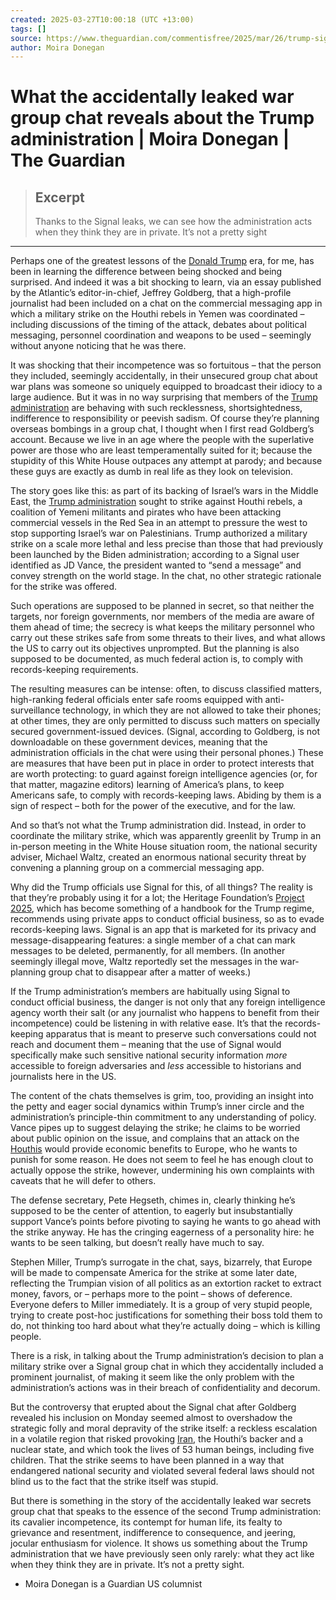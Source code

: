 ```yaml
---
created: 2025-03-27T10:00:18 (UTC +13:00)
tags: []
source: https://www.theguardian.com/commentisfree/2025/mar/26/trump-signal-chat-middle-east-opinion
author: Moira Donegan
---
```


# What the accidentally leaked war group chat reveals about the Trump administration | Moira Donegan | The Guardian

> ## Excerpt
> Thanks to the Signal leaks, we can see how the administration acts when they think they are in private. It’s not a pretty sight

---
Perhaps one of the greatest lessons of the [Donald Trump](https://www.theguardian.com/us-news/donaldtrump) era, for me, has been in learning the difference between being shocked and being surprised. And indeed it was a bit shocking to learn, via an essay published by the Atlantic’s editor-in-chief, Jeffrey Goldberg, that a high-profile journalist had been included on a chat on the commercial messaging app in which a military strike on the Houthi rebels in Yemen was coordinated – including discussions of the timing of the attack, debates about political messaging, personnel coordination and weapons to be used – seemingly without anyone noticing that he was there.

It was shocking that their incompetence was so fortuitous – that the person they included, seemingly accidentally, in their unsecured group chat about war plans was someone so uniquely equipped to broadcast their idiocy to a large audience. But it was in no way surprising that members of the [Trump administration](https://www.theguardian.com/us-news/trump-administration) are behaving with such recklessness, shortsightedness, indifference to responsibility or peevish sadism. Of course they’re planning overseas bombings in a group chat, I thought when I first read Goldberg’s account. Because we live in an age where the people with the superlative power are those who are least temperamentally suited for it; because the stupidity of this White House outpaces any attempt at parody; and because these guys are exactly as dumb in real life as they look on television.

The story goes like this: as part of its backing of Israel’s wars in the Middle East, the [Trump administration](https://www.theguardian.com/us-news/trump-administration) sought to strike against Houthi rebels, a coalition of Yemeni militants and pirates who have been attacking commercial vessels in the Red Sea in an attempt to pressure the west to stop supporting Israel’s war on Palestinians. Trump authorized a military strike on a scale more lethal and less precise than those that had previously been launched by the Biden administration; according to a Signal user identified as JD Vance, the president wanted to “send a message” and convey strength on the world stage. In the chat, no other strategic rationale for the strike was offered.

Such operations are supposed to be planned in secret, so that neither the targets, nor foreign governments, nor members of the media are aware of them ahead of time; the secrecy is what keeps the military personnel who carry out these strikes safe from some threats to their lives, and what allows the US to carry out its objectives unprompted. But the planning is also supposed to be documented, as much federal action is, to comply with records-keeping requirements.

The resulting measures can be intense: often, to discuss classified matters, high-ranking federal officials enter safe rooms equipped with anti-surveillance technology, in which they are not allowed to take their phones; at other times, they are only permitted to discuss such matters on specially secured government-issued devices. (Signal, according to Goldberg, is not downloadable on these government devices, meaning that the administration officials in the chat were using their personal phones.) These are measures that have been put in place in order to protect interests that are worth protecting: to guard against foreign intelligence agencies (or, for that matter, magazine editors) learning of America’s plans, to keep Americans safe, to comply with records-keeping laws. Abiding by them is a sign of respect – both for the power of the executive, and for the law.

And so that’s not what the Trump administration did. Instead, in order to coordinate the military strike, which was apparently greenlit by Trump in an in-person meeting in the White House situation room, the national security adviser, Michael Waltz, created an enormous national security threat by convening a planning group on a commercial messaging app.

Why did the Trump officials use Signal for this, of all things? The reality is that they’re probably using it for a lot; the Heritage Foundation’s [Project 2025](https://www.theguardian.com/us-news/project-2025), which has become something of a handbook for the Trump regime, recommends using private apps to conduct official business, so as to evade records-keeping laws. Signal is an app that is marketed for its privacy and message-disappearing features: a single member of a chat can mark messages to be deleted, permanently, for all members. (In another seemingly illegal move, Waltz reportedly set the messages in the war-planning group chat to disappear after a matter of weeks.)

If the Trump administration’s members are habitually using Signal to conduct official business, the danger is not only that any foreign intelligence agency worth their salt (or any journalist who happens to benefit from their incompetence) could be listening in with relative ease. It’s that the records-keeping apparatus that is meant to preserve such conversations could not reach and document them – meaning that the use of Signal would specifically make such sensitive national security information _more_ accessible to foreign adversaries and _less_ accessible to historians and journalists here in the US.

The content of the chats themselves is grim, too, providing an insight into the petty and eager social dynamics within Trump’s inner circle and the administration’s principle-thin commitment to any understanding of policy. Vance pipes up to suggest delaying the strike; he claims to be worried about public opinion on the issue, and complains that an attack on the [Houthis](https://www.theguardian.com/world/houthi) would provide economic benefits to Europe, who he wants to punish for some reason. He does not seem to feel he has enough clout to actually oppose the strike, however, undermining his own complaints with caveats that he will defer to others.

The defense secretary, Pete Hegseth, chimes in, clearly thinking he’s supposed to be the center of attention, to eagerly but insubstantially support Vance’s points before pivoting to saying he wants to go ahead with the strike anyway. He has the cringing eagerness of a personality hire: he wants to be seen talking, but doesn’t really have much to say.

Stephen Miller, Trump’s surrogate in the chat, says, bizarrely, that Europe will be made to compensate America for the strike at some later date, reflecting the Trumpian vision of all politics as an extortion racket to extract money, favors, or – perhaps more to the point – shows of deference. Everyone defers to Miller immediately. It is a group of very stupid people, trying to create post-hoc justifications for something their boss told them to do, not thinking too hard about what they’re actually doing – which is killing people.

There is a risk, in talking about the Trump administration’s decision to plan a military strike over a Signal group chat in which they accidentally included a prominent journalist, of making it seem like the only problem with the administration’s actions was in their breach of confidentiality and decorum.

But the controversy that erupted about the Signal chat after Goldberg revealed his inclusion on Monday seemed almost to overshadow the strategic folly and moral depravity of the strike itself: a reckless escalation in a volatile region that risked provoking [Iran](https://www.theguardian.com/world/iran), the Houthi’s backer and a nuclear state, and which took the lives of 53 human beings, including five children. That the strike seems to have been planned in a way that endangered national security and violated several federal laws should not blind us to the fact that the strike itself was stupid.

But there is something in the story of the accidentally leaked war secrets group chat that speaks to the essence of the second Trump administration: its cavalier incompetence, its contempt for human life, its fealty to grievance and resentment, indifference to consequence, and jeering, jocular enthusiasm for violence. It shows us something about the Trump administration that we have previously seen only rarely: what they act like when they think they are in private. It’s not a pretty sight.

-   Moira Donegan is a Guardian US columnist
